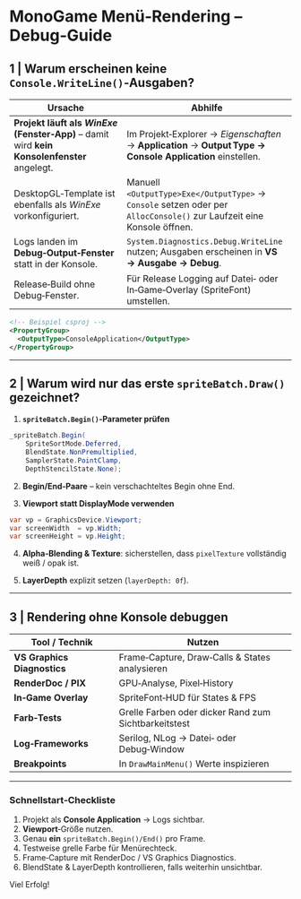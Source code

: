 # MonoGame Menü‑Rendering – Debug-Guide

## 1 | Warum erscheinen keine `Console.WriteLine()`‑Ausgaben?

| Ursache | Abhilfe |
|---------|---------|
| **Projekt läuft als *WinExe* (Fenster‑App)** – damit wird **kein Konsolenfenster** angelegt. | Im Projekt‑Explorer → *Eigenschaften* → **Application** → **Output Type → Console Application** einstellen. |
| DesktopGL‑Template ist ebenfalls als *WinExe* vorkonfiguriert. | Manuell `<OutputType>Exe</OutputType>` → `Console` setzen oder per `AllocConsole()` zur Laufzeit eine Konsole öffnen. |
| Logs landen im **Debug‑Output‑Fenster** statt in der Konsole. | `System.Diagnostics.Debug.WriteLine` nutzen; Ausgaben erscheinen in **VS → Ausgabe → Debug**. |
| Release‑Build ohne Debug‑Fenster. | Für Release Logging auf Datei‑ oder In‑Game‑Overlay (SpriteFont) umstellen. |

```xml
<!-- Beispiel csproj -->
<PropertyGroup>
  <OutputType>ConsoleApplication</OutputType>
</PropertyGroup>
```

---

## 2 | Warum wird nur das **erste** `spriteBatch.Draw()` gezeichnet?

1. **`spriteBatch.Begin()`‑Parameter prüfen**

```csharp
_spriteBatch.Begin(
    SpriteSortMode.Deferred,
    BlendState.NonPremultiplied,
    SamplerState.PointClamp,
    DepthStencilState.None);
```

2. **Begin/End‑Paare** – kein verschachteltes Begin ohne End.

3. **Viewport statt DisplayMode verwenden**

```csharp
var vp = GraphicsDevice.Viewport;
var screenWidth  = vp.Width;
var screenHeight = vp.Height;
```

4. **Alpha‑Blending & Texture**: sicherstellen, dass `pixelTexture` vollständig weiß / opak ist.

5. **LayerDepth** explizit setzen (`layerDepth: 0f`).

---

## 3 | Rendering ohne Konsole debuggen

| Tool / Technik | Nutzen |
|----------------|--------|
| **VS Graphics Diagnostics** | Frame‑Capture, Draw‑Calls & States analysieren |
| **RenderDoc / PIX** | GPU‑Analyse, Pixel‑History |
| **In‑Game Overlay** | SpriteFont‑HUD für States & FPS |
| **Farb‑Tests** | Grelle Farben oder dicker Rand zum Sichtbarkeitstest |
| **Log‑Frameworks** | Serilog, NLog → Datei‑ oder Debug‑Window |
| **Breakpoints** | In `DrawMainMenu()` Werte inspizieren |

---

### Schnellstart‑Checkliste

1. Projekt als **Console Application** → Logs sichtbar.  
2. **Viewport**‑Größe nutzen.  
3. Genau **ein** `spriteBatch.Begin()/End()` pro Frame.  
4. Testweise grelle Farbe für Menürechteck.  
5. Frame‑Capture mit RenderDoc / VS Graphics Diagnostics.  
6. BlendState & LayerDepth kontrollieren, falls weiterhin unsichtbar.

Viel Erfolg!
